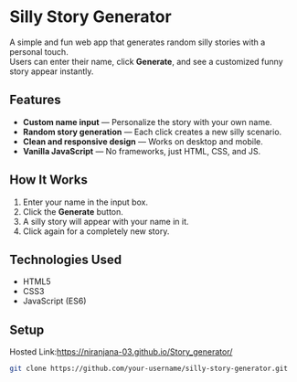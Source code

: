 # Silly Story Generator

A simple and fun web app that generates random silly stories with a personal touch.  
Users can enter their name, click **Generate**, and see a customized funny story appear instantly.

## Features
-  **Custom name input** — Personalize the story with your own name.
-  **Random story generation** — Each click creates a new silly scenario.
-  **Clean and responsive design** — Works on desktop and mobile.
-  **Vanilla JavaScript** — No frameworks, just HTML, CSS, and JS.

## How It Works
1. Enter your name in the input box.
2. Click the **Generate** button.
3. A silly story will appear with your name in it.
4. Click again for a completely new story.

## Technologies Used
- HTML5
- CSS3
- JavaScript (ES6)

## Setup
Hosted Link:https://niranjana-03.github.io/Story_generator/
   ```bash
   git clone https://github.com/your-username/silly-story-generator.git
